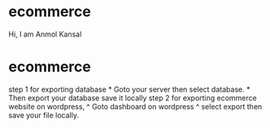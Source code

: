 # ecommerce
Hi, I am Anmol Kansal
# ecommerce
step 1 for exporting database
      * Goto your server then select database.
      * Then export your database save it locally
step 2 for exporting ecommerce website on wordpress,
      ^ Goto dashboard on wordpress
      ^ select export then save your file locally.
